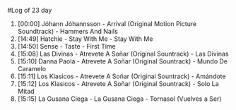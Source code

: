 #Log of 23 day

1. [00:00] Jóhann Jóhannsson - Arrival (Original Motion Picture Soundtrack) - Hammers And Nails
1. [14:49] Hatchie - Stay With Me - Stay With Me
1. [14:50] Sense - Taste - First Time
1. [15:08] Las Divinas - Atrevete A Soñar (Original Sountrack) - Las Divinas
1. [15:10] Danna Paola - Atrevete A Soñar (Original Sountrack) - Mundo De Caramelo
1. [15:11] Los Klasicos - Atrevete A Soñar (Original Sountrack) - Amándote
1. [15:12] Los Klasicos - Atrevete A Soñar (Original Sountrack) - Solo La Mitad
1. [15:15] La Gusana Ciega - La Gusana Ciega - Tornasol (Vuelves a Ser)
